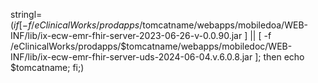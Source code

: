 
stringl=$(if [ -f /eClinicalWorks/prodapps/$tomcatname/webapps/mobiledoa/WEB-INF/lib/ix-ecw-emr-fhir-server-2023-06-26-v-0.0.90.jar ] || [ -f /eClinicalWorks/prodapps/$tomcatname/webapps/mobiledoc/WEB-INF/lib/ix-ecw-emr-fhir-server-uds-2024-06-04.v.6.0.8.jar ]; then echo $tomcatname; fi;)
